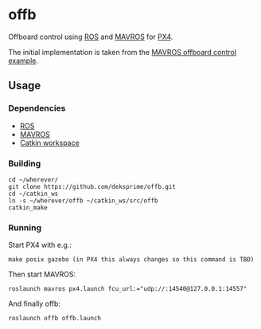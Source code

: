 # offb

Offboard control using [ROS](http://www.ros.org) and [MAVROS](https://github.com/mavlink/mavros) for [PX4](https://github.com/PX4/Firmware).

The initial implementation is taken from the [MAVROS offboard control example](http://dev.px4.io/ros-mavros-offboard.html).

## Usage

### Dependencies

- [ROS](http://www.ros.org)
- [MAVROS](https://github.com/mavlink/mavros)
- [Catkin workspace](http://wiki.ros.org/catkin/Tutorials/create_a_workspace)

### Building

```
cd ~/wherever/
git clone https://github.com/deksprime/offb.git
cd ~/catkin_ws
ln -s ~/wherever/offb ~/catkin_ws/src/offb
catkin_make
```

### Running

Start PX4 with e.g.:
```
make posix gazebo (in PX4 this always changes so this command is TBD)
```

Then start MAVROS:

```
roslaunch mavros px4.launch fcu_url:="udp://:14540@127.0.0.1:14557"
```

And finally offb:

```
roslaunch offb offb.launch
```
